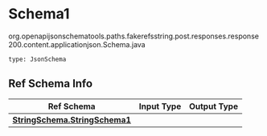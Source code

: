 # Schema1
org.openapijsonschematools.paths.fakerefsstring.post.responses.response200.content.applicationjson.Schema.java
```
type: JsonSchema
```

## Ref Schema Info
Ref Schema | Input Type | Output Type
---------- | ---------- | -----------
[**StringSchema.StringSchema1**](../../../../../../../../components/schemas/StringSchema.md) |  | 
